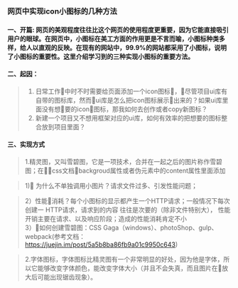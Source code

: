 ### 网页中实现icon小图标的几种方法
#### 一、开篇: 网页的美观程度往往比这个网页的使用程度更重要，因为它能直接吸引用户的眼球。在网页中，小图标在美工方面的作用更是不言而喻，小图标种类多样，给人以直观的反映。在现有的网站中，99.9%的网站都采用了小图标，说明了小图标的重要性。这里介绍学习到的三种实现小图标的重要方法。
#### 二、起因：
>1.  日常工作中时不时需要给页面添加一个icon图标，尽管项目ui库有自带的图标库，然而ui库是怎么把icon图标展示出来的？如果ui库里面没有想要的icon图标，那我如何去创作或者copy新图标？<br>
>2.  新建一个项目又不想用框架对应的ui库，如何有效率的把想要的图标整合放到项目里面？
             
#### 三、实现方式
>1.精灵图，又叫雪碧图，它是一项技术，合并在一起之后的图片称作雪碧图；在css文档backgroud属性或者伪元素中的content属性里面添加<br>


>1) 为什么不单独调用小图片？请求文件过多、引发性能问题；<br>

>2）性能消耗？每个小图标的显示都产生一个HTTP请求；一般情况下每次创建一 HTTP请求，请求到的内容 往往是次要的（除非文件特别大）， 性能开销主要在请求、以及响应阶段；造成的性能消耗肯定不小<br>
>3）如何创建雪碧图：CSS Gaga（windows）、photoShop、gulp、webpack(参考文档：https://juejin.im/post/5a5b8ba86fb9a01c9950c643)

>2.字体图标，字体图标比精灵图有一个非常明显的好处，因为他是字体，所以它能够改变字体颜色，能改变字体大小（并且不会失真，而且图片在放大后可能出现锯齿现象）。


